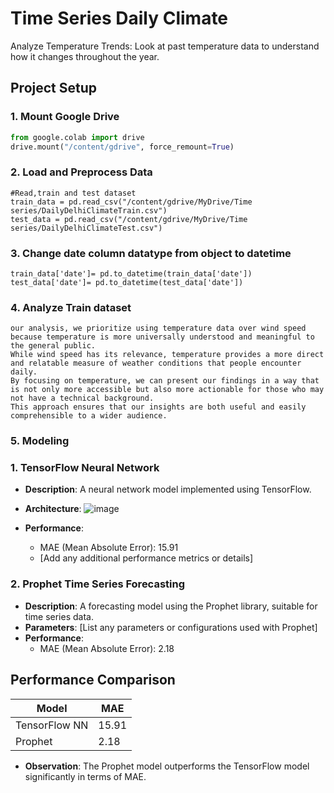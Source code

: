 # Time Series Daily Climate

Analyze Temperature Trends: Look at past temperature data to understand how it changes throughout the year.

## Project Setup

### 1. Mount Google Drive

```python
from google.colab import drive
drive.mount("/content/gdrive", force_remount=True)
```

### 2. Load and Preprocess Data 
```import pandas as pd
#Read,train and test dataset
train_data = pd.read_csv("/content/gdrive/MyDrive/Time series/DailyDelhiClimateTrain.csv")
test_data = pd.read_csv("/content/gdrive/MyDrive/Time series/DailyDelhiClimateTest.csv")
```

### 3. Change date column datatype from object to datetime
```change date column datatype from object to datetime
train_data['date']= pd.to_datetime(train_data['date'])
test_data['date']= pd.to_datetime(test_data['date'])
```

### 4. Analyze Train dataset
    our analysis, we prioritize using temperature data over wind speed because temperature is more universally understood and meaningful to the general public.
    While wind speed has its relevance, temperature provides a more direct and relatable measure of weather conditions that people encounter daily.
    By focusing on temperature, we can present our findings in a way that is not only more accessible but also more actionable for those who may not have a technical background.
    This approach ensures that our insights are both useful and easily comprehensible to a wider audience.

### 5. Modeling
   ### 1. TensorFlow Neural Network

- **Description**: A neural network model implemented using TensorFlow.
- **Architecture**: ![image](https://github.com/user-attachments/assets/6a8f6b67-1ef5-46e3-95a8-d49e0102f365)

- **Performance**:
  - MAE (Mean Absolute Error): 15.91
  - [Add any additional performance metrics or details]

### 2. Prophet Time Series Forecasting

- **Description**: A forecasting model using the Prophet library, suitable for time series data.
- **Parameters**: [List any parameters or configurations used with Prophet]
- **Performance**:
  - MAE (Mean Absolute Error): 2.18

## Performance Comparison

| Model           | MAE  |
|-----------------|------|
| TensorFlow NN   | 15.91|
| Prophet         | 2.18 |

- **Observation**: The Prophet model outperforms the TensorFlow model significantly in terms of MAE.

